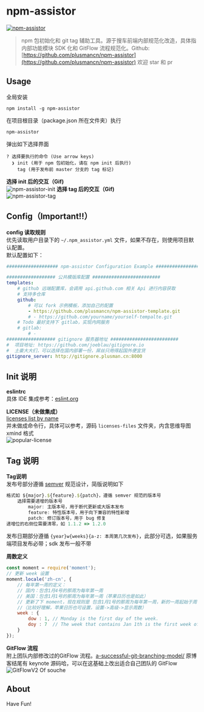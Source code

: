# npm-assistor
[![npm-assistor](http://img.shields.io/npm/v/npm-assistor.svg)](https://www.npmjs.org/package/npm-assistor)

> npm 包初始化和 git tag 辅助工具。源于搜车前端内部规范化改造，具体指内部功能模块 SDK 化和 GitFlow 流程规范化。Github: [https://github.com/plusmancn/npm-assistor](https://github.com/plusmancn/npm-assistor) 欢迎 star 和 pr

## Usage
全局安装
```shell
npm install -g npm-assistor
```
在项目根目录（package.json 所在文件夹）执行  
```shell
npm-assistor
```
弹出如下选择界面  
```shell
? 选择要执行的命令 (Use arrow keys)
  ❯ init (用于 npm 包初始化，请在 npm init 后执行) 
    tag (用于发布前 master 分支的 tag 标记)
```
**选择 init 后的交互（Gif)**  
![npm-assistor-init](http://image-2.plusman.cn/image/npm-assistor-init.gif)
**选择 tag 后的交互（Gif)**  
![npm-assistor-tag](http://image-2.plusman.cn/image/npm-assistor-tag.gif)

## Config（Important!!）
**config 读取规则**  
优先读取用户目录下的 `~/.npm_assistor.yml` 文件，如果不存在，则使用项目默认配置。  
默认配置如下：  
```yaml
################### npm-assistor Configuration Example #########################

################## 公共模版库配置 #########################
templates:
    # github 远端配置库，会调用 api.github.com 相关 Api 进行内容获取
    # 支持多仓库
    github:
        # 可以 fork 示例模板，添加自己的配置
        - https://github.com/plusmancn/npm-assistor-template.git
        # - https://github.com/yourname/yourself-tempalte.git
    # Todo 最好支持下 gitlab，实现内网服务
    # gitlab:
        # - 
################## gitignore 服务器地址 #########################
#  项目地址: https://github.com/joeblau/gitignore.io
#  土豪大大们，可以选择在国内部署一份，屌丝只用得起国外便宜货
gitignore_server: http://gitignore.plusman.cn:8000
```

## Init 说明
**eslintrc**  
具体 IDE 集成参考：[eslint.org](http://eslint.org/)

**LICENSE（未做集成）**  
[licenses list by name]( https://opensource.org/licenses/alphabetical )  
并未做成命令行，具体可以参考，源码 `licenses-files` 文件夹，内含思维导图 xmind 格式  
![popular-license](http://image-2.plusman.cn/image/popular-license.png)

## Tag 说明
**Tag说明**  
发布号部分遵循 [semver](http://f2e.souche.com/blog/fan-yi-ru-he-zheng-que-de-ming-ming-ruan-jian-ban-ben-hao/) 规范设计，简版说明如下
```javascript
格式如 ${major}.${feature}.${patch}，遵循 semver 规范的版本号
    选择需要递增的版本号
        major: 主版本号，用于断代更新或大版本发布
        feature: 特性版本号，用于向下兼容的特性新增
        patch: 修订版本号，用于 bug 修复
递增位的右侧位需要清零，如 1.1.2 => 1.2.0
```

发布日期部分遵循 `{year}w{weeks}{a-z: 本周第几次发布}`，此部分可选，如果服务端项目发布必带；sdk 发布一般不带  

**周数定义**  
```javascript
const moment = require('moment');
// 更新 week 设置
moment.locale('zh-cn', {
    // 每年第一周的定义：
    // 国内：包含1月4号的那周为每年第一周
    // 美国：包含1月1号的那周为每年第一周（苹果日历也是如此）
    // 更新了下 moment，现在规则是 包含1月1号的那周为每年第一周，新的一周起始于周一
    //（比较好理解，苹果日历也可设置，设置->高级->显示周数）
    week : {
        dow : 1, // Monday is the first day of the week.
        doy : 7  // The week that contains Jan 1th is the first week of the year.
    }
});
```

**GitFlow 流程**  
附上团队内部修改过的GitFlow 流程。[a-successful-git-branching-model/](http://nvie.com/posts/a-successful-git-branching-model/) 原博客结尾有 keynote 源码哈，可以在这基础上改出适合自己团队的 GitFlow
![GitFlowV2 Of souche](http://image-2.plusman.cn/image/GitFlowV2.jpg)

## About
Have Fun!

